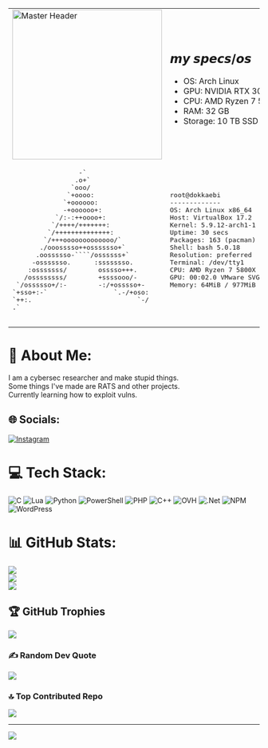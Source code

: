 <table>
  <tr>
    <td>
      <img src="https://lh4.googleusercontent.com/proxy/M3Wu9dQsgvdBXytqnJujm7VaFnzzzsXscEoaeRZ9VtNAXImcyDu1kIVOOfQBWpwp4iNrbPQOR5Am4V378H_Vr89s7K1g8z4aIy59nWa81qB5N7g" alt="Master Header" width="300">
    </td>
    <td>
      <h2>𝙢𝙮 𝙨𝙥𝙚𝙘𝙨/𝙤𝙨</h2>
      <ul>
        <li>OS: Arch Linux</li>
        <li>GPU: NVIDIA RTX 3060</li>
        <li>CPU: AMD Ryzen 7 5800X</li>
        <li>RAM: 32 GB</li>
        <li>Storage: 10 TB SSD</li>
      </ul>
    </td>
  </tr>
  <tr>
    <td>
      <!-- ASCII Art for Arch Linux -->
      <pre>
                 -`                 
                .o+`                
               `ooo/                
              `+oooo:               
             `+oooooo:              
             -+oooooo+:             
           `/:-:++oooo+:            
          `/++++/+++++++:           
         `/++++++++++++++:          
        `/+++ooooooooooooo/`        
       ./ooosssso++osssssso+`       
      .oossssso-````/ossssss+`      
     -osssssso.      :ssssssso.     
    :osssssss/        osssso+++.    
   /ossssssss/        +ssssooo/-    
 `/ossssso+/:-        -:/+osssso+-  
`+sso+:-`                 `.-/+oso: 
`++:.                           `-/ 
.`                                  
      </pre>
    </td>
    <td>
      <!-- System Information -->
      <pre>
root@dokkaebi
-------------
OS: Arch Linux x86_64
Host: VirtualBox 17.2
Kernel: 5.9.12-arch1-1
Uptime: 30 secs
Packages: 163 (pacman)
Shell: bash 5.0.18
Resolution: preferred
Terminal: /dev/tty1
CPU: AMD Ryzen 7 5800X
GPU: 00:02.0 VMware SVGA II Adapter
Memory: 64MiB / 977MiB
      </pre>
    </td>
  </tr>
</table>

# 🎀 About Me:
I am a cybersec researcher and make stupid things.<br>Some things I've made are RATS and other projects.<br>Currently learning how to exploit vulns.

## 🌐 Socials:
[![Instagram](https://img.shields.io/badge/Instagram-%23E4405F.svg?logo=Instagram&logoColor=white)](https://instagram.com/dokkaebl) 

# 💻 Tech Stack:
![C](https://img.shields.io/badge/c-%2300599C.svg?style=for-the-badge&logo=c&logoColor=white) ![Lua](https://img.shields.io/badge/lua-%232C2D72.svg?style=for-the-badge&logo=lua&logoColor=white) ![Python](https://img.shields.io/badge/python-3670A0?style=for-the-badge&logo=python&logoColor=ffdd54) ![PowerShell](https://img.shields.io/badge/PowerShell-%235391FE.svg?style=for-the-badge&logo=powershell&logoColor=white) ![PHP](https://img.shields.io/badge/php-%23777BB4.svg?style=for-the-badge&logo=php&logoColor=white) ![C++](https://img.shields.io/badge/c++-%2300599C.svg?style=for-the-badge&logo=c%2B%2B&logoColor=white) ![OVH](https://img.shields.io/badge/ovh-%23123F6D.svg?style=for-the-badge&logo=ovh&logoColor=#123F6D) ![.Net](https://img.shields.io/badge/.NET-5C2D91?style=for-the-badge&logo=.net&logoColor=white) ![NPM](https://img.shields.io/badge/NPM-%23CB3837.svg?style=for-the-badge&logo=npm&logoColor=white) ![WordPress](https://img.shields.io/badge/WordPress-%23117AC9.svg?style=for-the-badge&logo=WordPress&logoColor=white)

# 📊 GitHub Stats:
![](https://github-readme-stats.vercel.app/api?username=DOKKAEBIx&theme=radical&hide_border=false&include_all_commits=true&count_private=false)<br/>
![](https://github-readme-streak-stats.herokuapp.com/?user=DOKKAEBIx&theme=radical&hide_border=false)<br/>
![](https://github-readme-stats.vercel.app/api/top-langs/?username=DOKKAEBIx&theme=radical&hide_border=false&include_all_commits=true&count_private=false&layout=compact)

## 🏆 GitHub Trophies
![](https://github-profile-trophy.vercel.app/?username=DOKKAEBIx&theme=tokyonight&no-frame=false&no-bg=true&margin-w=4)

### ✍️ Random Dev Quote
![](https://quotes-github-readme.vercel.app/api?type=horizontal&theme=tokyonight)

### 🔝 Top Contributed Repo
![](https://github-contributor-stats.vercel.app/api?username=DOKKAEBIx&limit=5&theme=dark&combine_all_yearly_contributions=true)

---
[![](https://visitcount.itsvg.in/api?id=DOKKAEBIx&icon=0&color=0)](https://visitcount.itsvg.in)
